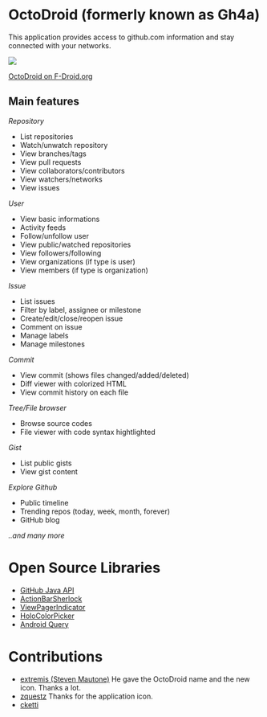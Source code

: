 OctoDroid (formerly known as Gh4a)
================================
This application provides access to github.com information and stay connected with your networks.

<a href="https://play.google.com/store/apps/details?id=com.gh4a" alt="Download from Google Play">
  <img src="http://www.android.com/images/brand/android_app_on_play_large.png">
</a>


[OctoDroid on F-Droid.org](http://f-droid.org/repository/browse/?fdfilter=octodroid&fdid=com.gh4a)

Main features
-------------

*Repository*

* List repositories
* Watch/unwatch repository
* View branches/tags
* View pull requests
* View collaborators/contributors
* View watchers/networks
* View issues

*User*

* View basic informations
* Activity feeds
* Follow/unfollow user
* View public/watched repositories
* View followers/following
* View organizations (if type is user)
* View members (if type is organization)

*Issue*

* List issues
* Filter by label, assignee or milestone
* Create/edit/close/reopen issue
* Comment on issue
* Manage labels
* Manage milestones

*Commit*

* View commit (shows files changed/added/deleted)
* Diff viewer with colorized HTML
* View commit history on each file

*Tree/File browser*

* Browse source codes
* File viewer with code syntax hightlighted

*Gist*

* List public gists
* View gist content

*Explore Github*

* Public timeline
* Trending repos (today, week, month, forever)
* GitHub blog

<i>..and many more</i>

Open Source Libraries
=====================

* [GitHub Java API](https://github.com/eclipse/egit-github/tree/master/org.eclipse.egit.github.core)
* [ActionBarSherlock](https://github.com/JakeWharton/ActionBarSherlock)
* [ViewPagerIndicator](https://github.com/JakeWharton/Android-ViewPagerIndicator)
* [HoloColorPicker](https://github.com/LarsWerkman/HoloColorPicker)
* [Android Query](http://code.google.com/p/android-query/)

Contributions
=============

* [extremis (Steven Mautone)](https://github.com/extremis)  He gave the OctoDroid name and the new icon.  Thanks a lot.
* [zquestz](https://github.com/zquestz)  Thanks for the application icon.
* [cketti](https://github.com/cketti)
